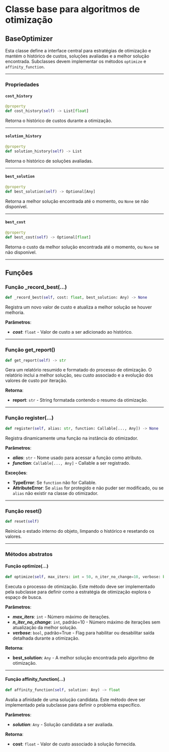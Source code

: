 # Classe base para algoritmos de otimização

## BaseOptimizer

Esta classe define a interface central para estratégias de otimização e mantém o histórico de custos, soluções
avaliadas e a melhor solução encontrada. Subclasses devem implementar os métodos `optimize` e `affinity_function`.

---

### Propriedades

#### `cost_history`

```python
@property
def cost_history(self) -> List[float]
```

Retorna o histórico de custos durante a otimização.

---

#### `solution_history`

```python
@property
def solution_history(self) -> List
```

Retorna o histórico de soluções avaliadas.

---

#### `best_solution`

```python
@property
def best_solution(self) -> Optional[Any]
```

Retorna a melhor solução encontrada até o momento, ou `None` se não disponível.

---

#### `best_cost`

```python
@property
def best_cost(self) -> Optional[float]
```

Retorna o custo da melhor solução encontrada até o momento, ou `None` se não disponível.

---

## Funções

### Função _record_best(...)

```python
def _record_best(self, cost: float, best_solution: Any) -> None
```

Registra um novo valor de custo e atualiza a melhor solução se houver melhoria.

**Parâmetros**:

* ***cost***: `float` - Valor de custo a ser adicionado ao histórico.

---

### Função get_report()

```python
def get_report(self) -> str
```

Gera um relatório resumido e formatado do processo de otimização. O relatório inclui a melhor solução, seu custo
associado e a evolução dos valores de custo por iteração.

**Retorna**:

* **report**: `str` - String formatada contendo o resumo da otimização.

---

### Função register(...)

```python
def register(self, alias: str, function: Callable[..., Any]) -> None
```

Registra dinamicamente uma função na instância do otimizador.

**Parâmetros**:

* ***alias***: `str` - Nome usado para acessar a função como atributo.
* ***function***: `Callable[..., Any]` - Callable a ser registrado.

**Exceções**:

* **TypeError**: Se `function` não for Callable.
* **AttributeError**: Se `alias` for protegido e não puder ser modificado, ou se `alias` não existir na classe do otimizador.

---

### Função reset()

```python
def reset(self)
```

Reinicia o estado interno do objeto, limpando o histórico e resetando os valores.

---

### Métodos abstratos

#### Função optimize(...)

```python
def optimize(self, max_iters: int = 50, n_iter_no_change=10, verbose: bool = True) -> Any
```

Executa o processo de otimização. Este método deve ser implementado pela subclasse para definir como a estratégia de
otimização explora o espaço de busca.

**Parâmetros**:

* ***max_iters***: `int` - Número máximo de iterações.
* ***n_iter_no_change***: `int`, padrão=10 - Número máximo de iterações sem atualização da melhor solução.
* ***verbose***: `bool`, padrão=True - Flag para habilitar ou desabilitar saída detalhada durante a otimização.

**Retorna**:

* **best_solution**: `Any` - A melhor solução encontrada pelo algoritmo de otimização.

---

#### Função affinity_function(...)

```python
def affinity_function(self, solution: Any) -> float
```

Avalia a afinidade de uma solução candidata. Este método deve ser implementado pela subclasse para definir o problema específico.

**Parâmetros**:

* ***solution***: `Any` - Solução candidata a ser avaliada.

**Retorna**:

* **cost**: `float` - Valor de custo associado à solução fornecida.
